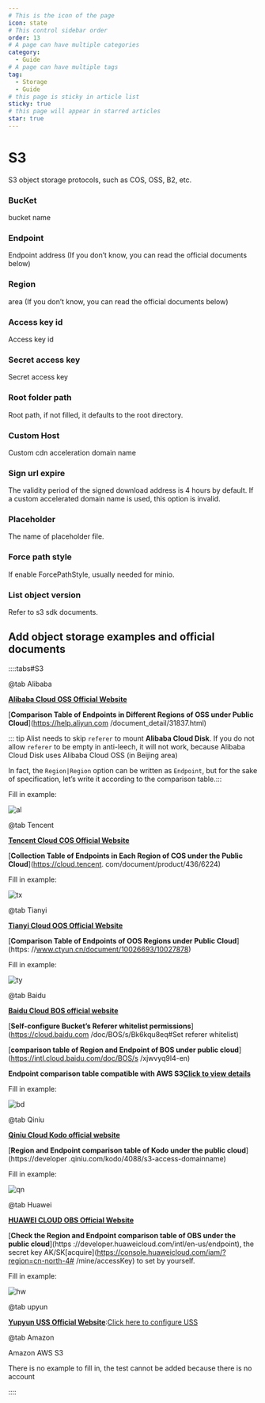 ```yaml
---
# This is the icon of the page
icon: state
# This control sidebar order
order: 13
# A page can have multiple categories
category:
  - Guide
# A page can have multiple tags
tag:
  - Storage
  - Guide
# this page is sticky in article list
sticky: true
# this page will appear in starred articles
star: true
---
```


# S3

S3 object storage protocols, such as COS, OSS, B2, etc.

### BucKet

bucket name

### Endpoint

Endpoint address (If you don’t know, you can read the official documents below)

### Region

area (If you don’t know, you can read the official documents below)

### Access key id

Access key id

### Secret access key

Secret access key

### Root folder path

Root path, if not filled, it defaults to the root directory.

### Custom Host

Custom cdn acceleration domain name

### Sign url expire

The validity period of the signed download address is 4 hours by default. If a custom accelerated domain name is used, this option is invalid.

### Placeholder
The name of placeholder file.

### Force path style
If enable ForcePathStyle, usually needed for minio.

### List object version
Refer to s3 sdk documents.



## Add object storage examples and official documents

::::tabs#S3

@tab Alibaba

[**Alibaba Cloud OSS Official Website**](https://oss.console.aliyun.com/)

[**Comparison Table of Endpoints in Different Regions of OSS under Public Cloud**](https://help.aliyun.com /document_detail/31837.html)

::: tip
Alist needs to skip `referer` to mount **Alibaba Cloud Disk**. If you do not allow `referer` to be empty in anti-leech, it will not work, because Alibaba Cloud Disk uses Alibaba Cloud OSS (in Beijing area)

In fact, the `Region|Region` option can be written as `Endpoint`, but for the sake of specification, let’s write it according to the comparison table.:::


Fill in example:

   ![al](https://pic.rmb.bdstatic.com/bjh/078dac46014ab0394eb8784a36294977.png)

@tab Tencent

[**Tencent Cloud COS Official Website**](https://console.cloud.tencent.com/cos)

[**Collection Table of Endpoints in Each Region of COS under the Public Cloud**](https://cloud.tencent. com/document/product/436/6224)

Fill in example:

   ![tx](https://pic.rmb.bdstatic.com/bjh/e5aad9d944e81567e90acafa8b6ffcc9.png)

@tab Tianyi

[**Tianyi Cloud OOS Official Website**](https://oos-cn.ctyun.cn/oos/ctyun/consoleBucket.html)

[**Comparison Table of Endpoints of OOS Regions under Public Cloud**](https: //www.ctyun.cn/document/10026693/10027878)

Fill in example:

   ![ty](https://pic.rmb.bdstatic.com/bjh/71c96140b87e52b11fc8d116c8b958a7.png)

@tab Baidu

[**Baidu Cloud BOS official website**](https://console.bce.baidu.com/bos)

[**Self-configure Bucket’s Referer whitelist permissions**](https://cloud.baidu.com /doc/BOS/s/Bk6kqu8eq#Set referer whitelist)

[**comparison table of Region and Endpoint of BOS under public cloud**](https://intl.cloud.baidu.com/doc/BOS/s /xjwvyq9l4-en)

**Endpoint comparison table compatible with AWS S3**[**Click to view details**](https://cloud.baidu.com/doc/BOS/s/xjwvyq9l4)

Fill in example:

   ![bd](https://pic.rmb.bdstatic.com/bjh/fe6c50dd8e846888553c06aa37e8e4f8.png)

@tab Qiniu

[**Qiniu Cloud Kodo official website**](https://portal.qiniu.com/kodo/bucket)

[**Region and Endpoint comparison table of Kodo under the public cloud**](https://developer .qiniu.com/kodo/4088/s3-access-domainname)

Fill in example:

   ![qn](https://pic.rmb.bdstatic.com/bjh/7035a07218db3ba56d4b4b280e8b35ae.png@s_0,w_2000)

@tab Huawei

[**HUAWEI CLOUD OBS Official Website**](https://www.huaweicloud.com/intl/en-us/)

[**Check the Region and Endpoint comparison table of OBS under the public cloud**](https ://developer.huaweicloud.com/intl/en-us/endpoint), the secret key AK/SK[acquire](https://console.huaweicloud.com/iam/?region=cn-north-4# /mine/accessKey) to set by yourself.

Fill in example:

   ![hw](https://pic.rmb.bdstatic.com/bjh/9f095835dae69f1782979a8724b41f93.png)

@tab upyun

[**Yupyun USS Official Website**](https://console.upyun.com/services/file/):[Click here to configure USS](./uss.md)

   

@tab Amazon

Amazon AWS S3

There is no example to fill in, the test cannot be added because there is no account

::::
